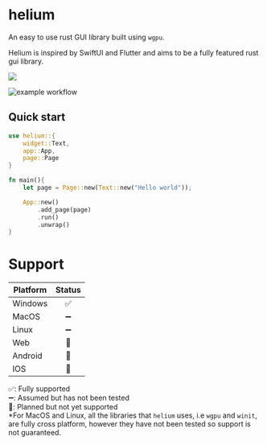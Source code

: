 # helium
An easy to use rust GUI library built using `wgpu`.

Helium is inspired by SwiftUI and Flutter and aims to be a fully featured rust gui library.

![](https://img.shields.io/badge/Rust-000000?style=for-the-badge&logo=rust&logoColor=white)

![example workflow](https://github.com/snubwoody/Helium/actions/workflows/rust.yml/badge.svg?branch=main)

## Quick start

```rust
use helium::{
	widget::Text,
	app::App,
	page::Page
}

fn main(){
	let page = Page::new(Text::new("Hello world"));

	App::new()
		.add_page(page)
		.run()
		.unwrap()
}
```

# Support


|Platform|Status|
|--|:--:|
|Windows|✅|
|MacOS|➖|
|Linux|➖|
|Web|🚧|
|Android|🚧|
|IOS|🚧|

✅: Fully supported  
➖: Assumed but has not been tested  
🚧: Planned but not yet supported  
*For MacOS and Linux, all the libraries that `helium` uses, i.e `wgpu` and `winit`, are fully cross platform, however they have not been tested so support is not guaranteed. 
